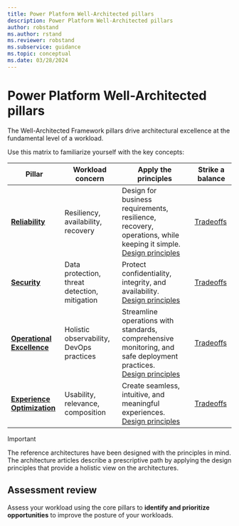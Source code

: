 ```yaml
---
title: Power Platform Well-Architected pillars
description: Power Platform Well-Architected pillars
author: robstand
ms.author: rstand
ms.reviewer: robstand
ms.subservice: guidance
ms.topic: conceptual
ms.date: 03/28/2024
---
```


# Power Platform Well-Architected pillars

The Well-Architected Framework pillars drive architectural excellence at the fundamental level of a workload.

Use this matrix to familiarize yourself with the key concepts:

| Pillar | Workload concern | Apply the principles | Strike a balance
|--------|-------------|-------------------|-----------
| [**Reliability**][resiliency-pillar] | Resiliency, availability, recovery| Design for business requirements, resilience, recovery, operations, while keeping it simple. <br> [Design principles](reliability/principles.md) | [Tradeoffs](./reliability/tradeoffs.md)
| [**Security**][security-pillar] | Data protection, threat detection, mitigation |Protect confidentiality, integrity, and availability. <br> [Design principles](security/principles.md)|[Tradeoffs](security/tradeoffs.md) |
| [**Operational Excellence**][devops-pillar] | Holistic observability, DevOps practices |Streamline operations with standards, comprehensive monitoring, and safe deployment practices. <br> [Design principles](operational-excellence/principles.md)|[Tradeoffs](./operational-excellence/tradeoffs.md)|
| [**Experience Optimization**][experience-pillar] | Usability, relevance, composition | Create seamless, intuitive, and meaningful experiences. <br> [Design principles](./experience-optimization/principles.md)|[Tradeoffs](experience-optimization/tradeoffs.md)

<!-- | [**Performance Efficiency**][scalability-pillar] |Scalability, load testing| Scale horizontally, test early and often, and monitor health of the solution. <br>[Design principles](./performance-efficiency/principles.md)|[Tradeoffs](performance-efficiency/tradeoffs.md)| -->

> [!IMPORTANT]
>
> The reference architectures have been designed with the principles in mind. The architecture articles describe a prescriptive path by applying the design principles that provide a holistic view on the architectures.

## Assessment review

Assess your workload using the core pillars to **identify and prioritize opportunities** to improve the posture of your workloads.

[experience-pillar]: ./experience-optimization/index.yml
[security-pillar]: ./security/index.yml
[resiliency-pillar]: ./reliability/index.yml
[scalability-pillar]: ./performance-efficiency/index.yml
[devops-pillar]: ./operational-excellence/index.yml
